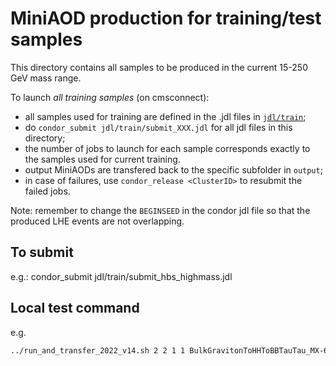 # MiniAOD production for training/test samples

This directory contains all samples to be produced in the current 15-250 GeV mass range.

To launch *all training samples* (on cmsconnect):
 - all samples used for training are defined in the .jdl files in [`jdl/train`](jdl/train);
 - do `condor_submit jdl/train/submit_XXX.jdl` for all jdl files in this directory;
 - the number of jobs to launch for each sample corresponds exactly to the samples used for current training.
 - output MiniAODs are transfered back to the specific subfolder in `output`;
 - in case of failures, use `condor_release <ClusterID>` to resubmit the failed jobs.

Note: remember to change the `BEGINSEED` in the condor jdl file so that the produced LHE events are not overlapping.

## To submit 
e.g.:
condor_submit jdl/train/submit_hbs_highmass.jdl


## Local test command

e.g.

```bash
../run_and_transfer_2022_v14.sh 2 2 1 1 BulkGravitonToHHToBBTauTau_MX-600to6000_MH-15to250 0 root://redirector.t2.ucsd.edu:1095//store/user/rkansal/bbtautau/tagger-samples/BulkGravitonToHHToBBTauTau_MX-600to6000_MH-15to250 2>&1 | tee out.txt
```